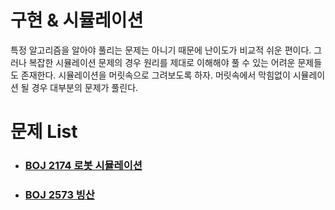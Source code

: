 # 구현 & 시뮬레이션

특정 알고리즘을 알아야 풀리는 문제는 아니기 때문에 난이도가 비교적 쉬운 편이다. 그러나 복잡한 시뮬레이션 문제의 경우 원리를 제대로 이해해야 풀 수 있는 어려운 문제들도 존재한다. 시뮬레이션을 머릿속으로 그려보도록 하자. 머릿속에서 막힘없이 시뮬레이션 될 경우 대부분의 문제가 풀린다.



# 문제 List

- ### [BOJ  2174 로봇 시뮬레이션](https://github.com/jungtaeyong/alstudy2/blob/ty/구현/baekjoon%202174%20로봇%20시뮬레이션.cpp)

- ### [BOJ  2573 빙산](https://github.com/jungtaeyong/alstudy2/blob/ty/구현/baekjoon%202573%20빙산.cpp)
